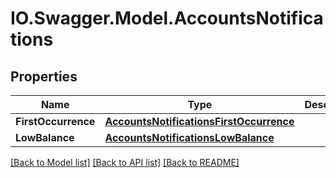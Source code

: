 # IO.Swagger.Model.AccountsNotifications
## Properties

Name | Type | Description | Notes
------------ | ------------- | ------------- | -------------
**FirstOccurrence** | [**AccountsNotificationsFirstOccurrence**](AccountsNotificationsFirstOccurrence.md) |  | [optional] 
**LowBalance** | [**AccountsNotificationsLowBalance**](AccountsNotificationsLowBalance.md) |  | [optional] 

[[Back to Model list]](../README.md#documentation-for-models) [[Back to API list]](../README.md#documentation-for-api-endpoints) [[Back to README]](../README.md)


